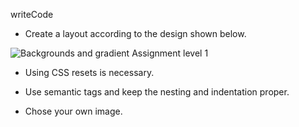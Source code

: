 writeCode

- Create a layout according to the design shown below.

![Backgrounds and gradient Assignment level 1](https://raw.githubusercontent.com/suraj122/AC-STYLE-images/master/background-and-gradients/ex-1.png)

- Using CSS resets is necessary.

- Use semantic tags and keep the nesting and indentation proper.

- Chose your own image.

